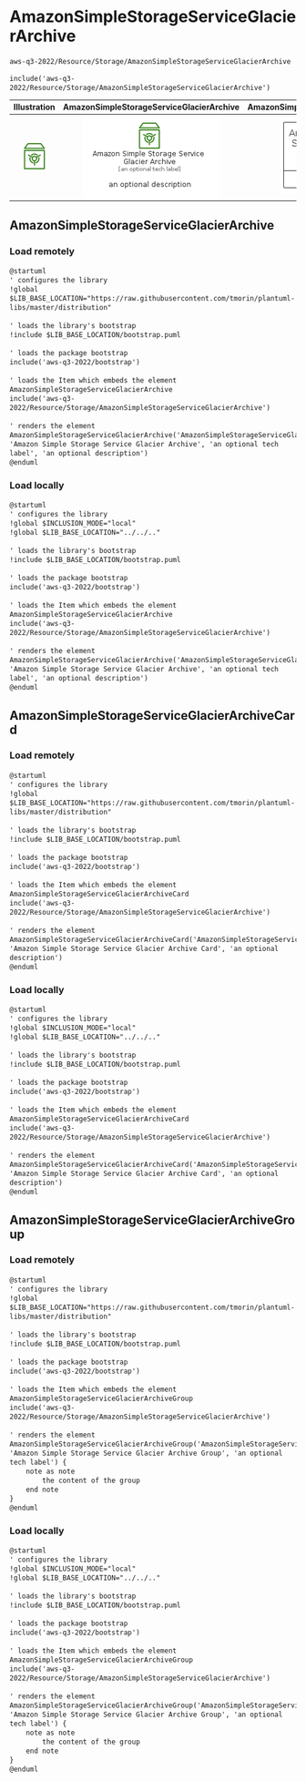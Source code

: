 # AmazonSimpleStorageServiceGlacierArchive


```text
aws-q3-2022/Resource/Storage/AmazonSimpleStorageServiceGlacierArchive
```

```text
include('aws-q3-2022/Resource/Storage/AmazonSimpleStorageServiceGlacierArchive')
```



| Illustration | AmazonSimpleStorageServiceGlacierArchive | AmazonSimpleStorageServiceGlacierArchiveCard | AmazonSimpleStorageServiceGlacierArchiveGroup |
| :---: | :---: | :---: | :---: |
| ![illustration for Illustration](../../../aws-q3-2022/Resource/Storage/AmazonSimpleStorageServiceGlacierArchive.png) | ![illustration for AmazonSimpleStorageServiceGlacierArchive](../../../aws-q3-2022/Resource/Storage/AmazonSimpleStorageServiceGlacierArchive.Local.png) | ![illustration for AmazonSimpleStorageServiceGlacierArchiveCard](../../../aws-q3-2022/Resource/Storage/AmazonSimpleStorageServiceGlacierArchiveCard.Local.png) | ![illustration for AmazonSimpleStorageServiceGlacierArchiveGroup](../../../aws-q3-2022/Resource/Storage/AmazonSimpleStorageServiceGlacierArchiveGroup.Local.png) |




## AmazonSimpleStorageServiceGlacierArchive

### Load remotely
```plantuml
@startuml
' configures the library
!global $LIB_BASE_LOCATION="https://raw.githubusercontent.com/tmorin/plantuml-libs/master/distribution"

' loads the library's bootstrap
!include $LIB_BASE_LOCATION/bootstrap.puml

' loads the package bootstrap
include('aws-q3-2022/bootstrap')

' loads the Item which embeds the element AmazonSimpleStorageServiceGlacierArchive
include('aws-q3-2022/Resource/Storage/AmazonSimpleStorageServiceGlacierArchive')

' renders the element
AmazonSimpleStorageServiceGlacierArchive('AmazonSimpleStorageServiceGlacierArchive', 'Amazon Simple Storage Service Glacier Archive', 'an optional tech label', 'an optional description')
@enduml
```

### Load locally
```plantuml
@startuml
' configures the library
!global $INCLUSION_MODE="local"
!global $LIB_BASE_LOCATION="../../.."

' loads the library's bootstrap
!include $LIB_BASE_LOCATION/bootstrap.puml

' loads the package bootstrap
include('aws-q3-2022/bootstrap')

' loads the Item which embeds the element AmazonSimpleStorageServiceGlacierArchive
include('aws-q3-2022/Resource/Storage/AmazonSimpleStorageServiceGlacierArchive')

' renders the element
AmazonSimpleStorageServiceGlacierArchive('AmazonSimpleStorageServiceGlacierArchive', 'Amazon Simple Storage Service Glacier Archive', 'an optional tech label', 'an optional description')
@enduml
```

## AmazonSimpleStorageServiceGlacierArchiveCard

### Load remotely
```plantuml
@startuml
' configures the library
!global $LIB_BASE_LOCATION="https://raw.githubusercontent.com/tmorin/plantuml-libs/master/distribution"

' loads the library's bootstrap
!include $LIB_BASE_LOCATION/bootstrap.puml

' loads the package bootstrap
include('aws-q3-2022/bootstrap')

' loads the Item which embeds the element AmazonSimpleStorageServiceGlacierArchiveCard
include('aws-q3-2022/Resource/Storage/AmazonSimpleStorageServiceGlacierArchive')

' renders the element
AmazonSimpleStorageServiceGlacierArchiveCard('AmazonSimpleStorageServiceGlacierArchiveCard', 'Amazon Simple Storage Service Glacier Archive Card', 'an optional description')
@enduml
```

### Load locally
```plantuml
@startuml
' configures the library
!global $INCLUSION_MODE="local"
!global $LIB_BASE_LOCATION="../../.."

' loads the library's bootstrap
!include $LIB_BASE_LOCATION/bootstrap.puml

' loads the package bootstrap
include('aws-q3-2022/bootstrap')

' loads the Item which embeds the element AmazonSimpleStorageServiceGlacierArchiveCard
include('aws-q3-2022/Resource/Storage/AmazonSimpleStorageServiceGlacierArchive')

' renders the element
AmazonSimpleStorageServiceGlacierArchiveCard('AmazonSimpleStorageServiceGlacierArchiveCard', 'Amazon Simple Storage Service Glacier Archive Card', 'an optional description')
@enduml
```

## AmazonSimpleStorageServiceGlacierArchiveGroup

### Load remotely
```plantuml
@startuml
' configures the library
!global $LIB_BASE_LOCATION="https://raw.githubusercontent.com/tmorin/plantuml-libs/master/distribution"

' loads the library's bootstrap
!include $LIB_BASE_LOCATION/bootstrap.puml

' loads the package bootstrap
include('aws-q3-2022/bootstrap')

' loads the Item which embeds the element AmazonSimpleStorageServiceGlacierArchiveGroup
include('aws-q3-2022/Resource/Storage/AmazonSimpleStorageServiceGlacierArchive')

' renders the element
AmazonSimpleStorageServiceGlacierArchiveGroup('AmazonSimpleStorageServiceGlacierArchiveGroup', 'Amazon Simple Storage Service Glacier Archive Group', 'an optional tech label') {
    note as note
        the content of the group
    end note
}
@enduml
```

### Load locally
```plantuml
@startuml
' configures the library
!global $INCLUSION_MODE="local"
!global $LIB_BASE_LOCATION="../../.."

' loads the library's bootstrap
!include $LIB_BASE_LOCATION/bootstrap.puml

' loads the package bootstrap
include('aws-q3-2022/bootstrap')

' loads the Item which embeds the element AmazonSimpleStorageServiceGlacierArchiveGroup
include('aws-q3-2022/Resource/Storage/AmazonSimpleStorageServiceGlacierArchive')

' renders the element
AmazonSimpleStorageServiceGlacierArchiveGroup('AmazonSimpleStorageServiceGlacierArchiveGroup', 'Amazon Simple Storage Service Glacier Archive Group', 'an optional tech label') {
    note as note
        the content of the group
    end note
}
@enduml
```

